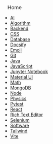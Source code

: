 <div style="display:inline; padding-left: 15px; font-size: 16px;">
    <a href="/#/?id=main" style="text-decoration: none; &:hover { text-decoration: underline }">Home</a>
</div>

* [AI](/topics/AI/)
* [Algorithm](/topics/Algorithm/)
* [Backend](/topics/Backend/)
* [CSS](/topics/CSS/)
* [Database](/topics/Database/)
* [Docsify](/topics/Docsify/)
* [Emoji](/topics/Emoji/)
* [Git](/topics/Git/)
* [Java](/topics/Java/)
* [JavaScript](/topics/JavaScript/)
* [Jupyter Notebook](/topics/Jupyter%20Notebook/)
* [Material UI](/topics/Material%20UI/)
* [Math](/topics/Math/)
* [MongoDB](/topics/MongoDB/)
* [Node](/topics/Node/)
* [Physics](/topics/Physics/)
* [Pytest](/topics/Pytest/)
* [React](/topics/React/)
* [Rich Text Editor](/topics/Rich%20Text%20Editor/)
* [Selenium](/topics/Selenium/)
* [Software](/topics/Software/)
* [Tailwind](/topics/Tailwind/)
* [Vite](/topics/Vite/)